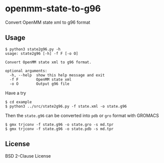 # openmm-state-to-g96

Convert OpenMM state xml to g96 format

## Usage

```shell
$ python3 state2g96.py -h
usage: state2g96 [-h] -f F [-o O]

Convert OpenMM state xml to g96 format.

optional arguments:
  -h, --help  show this help message and exit
  -f F        OpenMM state xml
  -o O        Output g96 file
```

Have a try

```shell
$ cd example
$ python3 ../src/state2g96.py -f state.xml -o state.g96
```

Then the `state.g96` can be converted into `pdb` or `gro` format with GROMACS

```shell
$ gmx trjconv -f state.g96 -o state.gro -s md.tpr
$ gmx trjconv -f state.g96 -o state.pdb -s md.tpr
```

## License

BSD 2-Clause License

